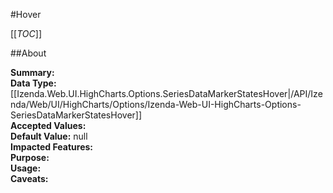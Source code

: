 #Hover

[[_TOC_]]

##About

**Summary:**   
**Data Type:** [[Izenda.Web.UI.HighCharts.Options.SeriesDataMarkerStatesHover|/API/Izenda/Web/UI/HighCharts/Options/Izenda-Web-UI-HighCharts-Options-SeriesDataMarkerStatesHover]]  
**Accepted Values:**   
**Default Value:** null  
**Impacted Features:**   
**Purpose:**   
**Usage:**   
**Caveats:**   

